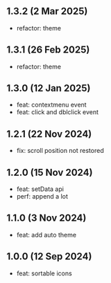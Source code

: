 ## 1.3.2 (2 Mar 2025)

* refactor: theme

## 1.3.1 (26 Feb 2025)

* refactor: theme

## 1.3.0 (12 Jan 2025)

* feat: contextmenu event
* feat: click and dblclick event

## 1.2.1 (22 Nov 2024)

* fix: scroll position not restored

## 1.2.0 (15 Nov 2024)

* feat: setData api
* perf: append a lot

## 1.1.0 (3 Nov 2024)

* feat: add auto theme

## 1.0.0 (12 Sep 2024)

* feat: sortable icons
